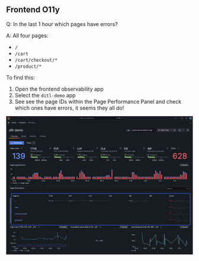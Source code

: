 ## Frontend O11y
Q:  In the last 1 hour which pages have errors?

A: All four pages:
- `/`
- `/cart`
- `/cart/checkout/*`
- `/product/*`

To find this:
1. Open the frontend observability app
1. Select the `ditl-demo` app
1. See see the page IDs within the Page Performance Panel and check which ones have errors, it seems they all do!

![Page Performance Panel](/images/breakout_1/1.3-frontend-olly.png)

